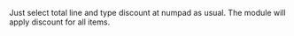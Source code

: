 Just select total line and type discount at numpad as usual.
The module will apply discount for all items.
